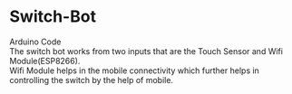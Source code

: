 # Switch-Bot
Arduino Code
<br>
The switch bot works from two inputs that are the Touch Sensor and Wifi Module(ESP8266).
<br>
Wifi Module helps in the mobile connectivity which further helps in controlling the switch by the help of mobile.
